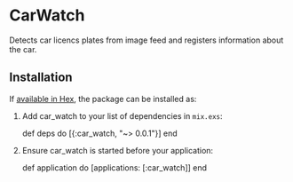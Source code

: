 # CarWatch
Detects car licencs plates from image feed and registers information about the car.

## Installation

If [available in Hex](https://hex.pm/docs/publish), the package can be installed as:

  1. Add car_watch to your list of dependencies in `mix.exs`:

        def deps do
          [{:car_watch, "~> 0.0.1"}]
        end

  2. Ensure car_watch is started before your application:

        def application do
          [applications: [:car_watch]]
        end
